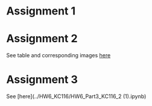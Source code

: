 
# Assignment 1


# Assignment 2


See table and corresponding images [here](../HW6_KC116/HW6_KC116_Part2_README.md)

# Assignment 3

See [here](../HW6_KC116/HW6_Part3_KC116_2 (1).ipynb)
  
  

